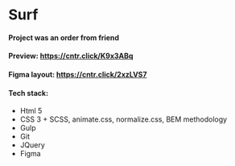# Surf

#### Project was an order from friend
#### Preview: https://cntr.click/K9x3ABq 
#### Figma layout: https://cntr.click/2xzLVS7

#### Tech stack:
- Html 5
- CSS 3 + SCSS, animate.css, normalize.css, BEM methodology 
- Gulp
- Git
- JQuery
- Figma